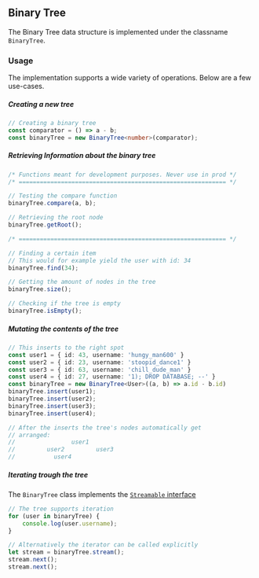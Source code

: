 ## Binary Tree
The Binary Tree data structure is implemented under the classname `BinaryTree`.

### Usage
The implementation supports a wide variety of operations. Below are a few use-cases.

##### Creating a new tree
```typescript
// Creating a binary tree
const comparator = () => a - b;
const binaryTree = new BinaryTree<number>(comparator);
```

##### Retrieving Information about the binary tree
```typescript
/* Functions meant for development purposes. Never use in prod */
/* =========================================================== */

// Testing the compare function
binaryTree.compare(a, b);

// Retrieving the root node
binaryTree.getRoot();

/* =========================================================== */

// Finding a certain item
// This would for example yield the user with id: 34
binaryTree.find(34); 

// Getting the amount of nodes in the tree
binaryTree.size();

// Checking if the tree is empty
binaryTree.isEmpty();
```

##### Mutating the contents of the tree
```typescript
// This inserts to the right spot
const user1 = { id: 43, username: 'hungy_man600' }
const user2 = { id: 23, username: 'stoopid_dance1' }
const user3 = { id: 63, username: 'chill_dude_man' }
const user4 = { id: 27, username: '1); DROP DATABASE; --' }
const binaryTree = new BinaryTree<User>((a, b) => a.id - b.id)
binaryTree.insert(user1);
binaryTree.insert(user2);
binaryTree.insert(user3);
binaryTree.insert(user4);

// After the inserts the tree's nodes automatically get
// arranged:
//                user1
//         user2         user3
//           user4
```

##### Iterating trough the tree
The `BinaryTree` class implements the [`Streamable` interface](./docs/STREAMABLE.md)
```typescript
// The tree supports iteration
for (user in binaryTree) {
    console.log(user.username);
}

// Alternatively the iterator can be called explicitly
let stream = binaryTree.stream();
stream.next();
stream.next();
```
